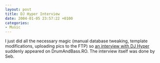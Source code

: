```yaml
---
layout: post
title: DJ Hyper Interview
date: 2004-01-05 23:57:22 +0100
categories:
- Music
---
```

I just did all the necessary magic (manual database tweaking, template modifications, uploading pics to the FTP) so <a href="http://www.drumandbass.ro/dnb/interviews/dj_hyper/" title="Yeah! Yeah! Go read! It's interesting!">an interview with DJ Hyper</a> suddenly appeared on DrumAndBass.RO. The interview itself was done by Seb.

